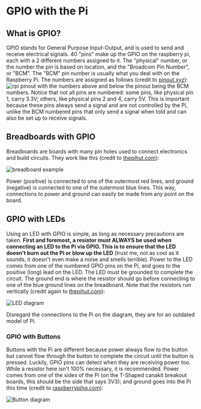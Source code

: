 # GPIO with the Pi
## What is GPIO?
GPIO stands for General Purpose Input-Output, and is used to send and receive electrical signals. 40 "pins" make up the GPIO on the raspberry pi, each with a 2 different numbers assigned to it. The "physical" number, or the number the pin is based on location, and the "Broadcom Pin Number", or "BCM". The "BCM" pin number is usually what you deal with on the Raspberry Pi. The numbers are assigned as follows (credit to [pinout.xyz](https://pinout.xyz)):
![rpi pinout](https://pinout.xyz/resources/raspberry-pi-pinout.png)
with the numbers above and below the pinout being the BCM numbers. Notice that not all pins are numbered: some pins, like physical pin 1, carry 3.3V; others, like physical pins 2 and 4, carry 5V. This is important because these pins always send a signal and are not controlled by the Pi, unlike the BCM numbered pins that only send a signal when told and can also be set up to receive signals.
## Breadboards with GPIO
Breadboards are boards with many pin holes used to connect electronics and build circuits. They work like this (credit to [thepihut.com](https://thepihut.com/blogs/raspberry-pi-tutorials/27968772-turning-on-an-led-with-your-raspberry-pis-gpio-pins)):

![breadboard example](https://cdn.shopify.com/s/files/1/0176/3274/files/Breadboard_Remarked_grande.png?15033584625641436291)

Power (positive) is connected to one of the outermost red lines, and ground (negative) is connected to one of the outermost blue lines. This way, connections to power and ground can easily be made from any point on the board.
## GPIO with LEDs
Using an LED with GPIO is simple, as long as necessary precautions are taken. **First and foremost, a resistor must ALWAYS be used when connecting an LED to the Pi via GPIO. This is to ensure that the LED doesn't burn out the Pi or blow up the LED** (trust me, not as cool as it sounds, it doesn't even make a noise and smells terrible). Power to the LED comes from one of the numbered GPIO pins on the Pi, and goes to the positive (long) lead on the LED. The LED must be grounded to complete the circuit. The ground end is where the resistor should go before connecting to one of the blue ground lines on the breadboard. Note that the resistors run vertically (credit again to [thepihut.com](https://thepihut.com/blogs/raspberry-pi-tutorials/27968772-turning-on-an-led-with-your-raspberry-pis-gpio-pins)):

![LED diagram](https://cdn.shopify.com/s/files/1/0176/3274/files/LEDs-BB400-1LED_bb_grande.png?6398700510979146820)

Disregard the connections to the Pi on the diagram, they are for an outdated model of Pi.
### GPIO with Buttons
Buttons with the Pi are different because power always flow *to* the button but cannot flow *through* the button to complete the circuit until the button is pressed. Luckily, GPIO pins can detect when they are receiving power too. While a resistor here isn't 100% necessary, it is recommended. Power comes from one of the sides of the Pi (on the T-Shaped canakit breakout boards, this should be the side that says 3V3); and ground goes into the Pi this time (credit to [raspberrypihq.com](https://raspberrypihq.com/use-a-push-button-with-raspberry-pi-gpio/)):

![Button diagram](https://raspberrypihq.com/wp-content/uploads/2018/02/02_Push-button_bb-min-255x300.jpg)
